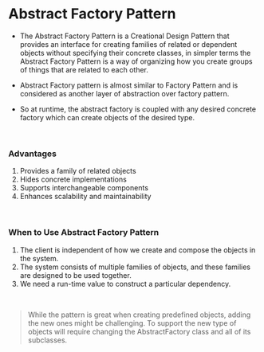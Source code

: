 # Abstract Factory Pattern

- The Abstract Factory Pattern is a Creational Design Pattern that provides an interface for creating families of related or dependent objects without specifying their concrete classes, in simpler terms the Abstract Factory Pattern is a way of organizing how you create groups of things that are related to each other.


- Abstract Factory pattern is almost similar to Factory Pattern and is considered as another layer of abstraction over factory pattern.

- So at runtime, the abstract factory is coupled with any desired concrete factory which can create objects of the desired type.

<br />

### Advantages
1. Provides a family of related objects
2. Hides concrete implementations
3. Supports interchangeable components
4. Enhances scalability and maintainability

<br />

### When to Use Abstract Factory Pattern
1. The client is independent of how we create and compose the objects in the system.
2. The system consists of multiple families of objects, and these families are designed to be used together.
3. We need a run-time value to construct a particular dependency.


<br />

> While the pattern is great when creating predefined objects, adding the new ones might be challenging. To support the new type of objects will require changing the AbstractFactory class and all of its subclasses.
